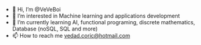 - 👋 Hi, I’m @VeVeBoi
- 👀 I’m interested in Machine learning and applications development
- 🌱 I’m currently learning AI, functional programing, discrete mathematics, Database (noSQL, SQL and more)
- 📫 How to reach me vedad.coric@hotmail.com
